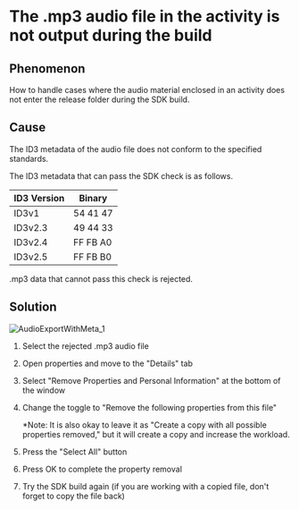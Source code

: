 # The .mp3 audio file in the activity is not output during the build

## Phenomenon
How to handle cases where the audio material enclosed in an activity does not enter the release folder during the SDK build.

## Cause

The ID3 metadata of the audio file does not conform to the specified standards.

The ID3 metadata that can pass the SDK check is as follows.

| ID3 Version | Binary |
| --- | --- |
| ID3v1 | 54 41 47 |
| ID3v2.3 | 49 44 33 |
| ID3v2.4 | FF FB A0 |
| ID3v2.5 | FF FB B0 |

.mp3 data that cannot pass this check is rejected.

## Solution

![AudioExportWithMeta_1](img/AudioExportWithMeta_1.gif)

1. Select the rejected .mp3 audio file

2. Open properties and move to the "Details" tab

3. Select "Remove Properties and Personal Information" at the bottom of the window

4. Change the toggle to "Remove the following properties from this file"

    *Note: It is also okay to leave it as "Create a copy with all possible properties removed," but it will create a copy and increase the workload.

5. Press the "Select All" button

6. Press OK to complete the property removal

7. Try the SDK build again (if you are working with a copied file, don't forget to copy the file back)

